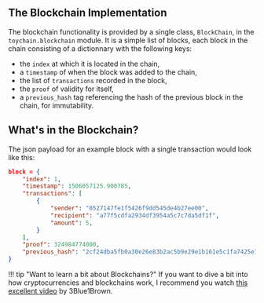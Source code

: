 ## The Blockchain Implementation

The blockchain functionality is provided by a single class, `BlockChain`, in the `toychain.blockchain` module.
It is a simple list of blocks, each block in the chain consisting of a dictionnary with the following keys:

* the `index` at which it is located in the chain,
* a `timestamp` of when the block was added to the chain,
* the list of `transactions` recorded in the block,
* the `proof` of validity for itself,
* a `previous_hash` tag referencing the hash of the previous block in the chain, for immutability.

## What's in the Blockchain?

The json payload for an example block with a single transaction would look like this:
```json
block = {
    "index": 1,
    "timestamp": 1506057125.900785,
    "transactions": [
        {
            "sender": "8527147fe1f5426f9dd545de4b27ee00",
            "recipient": "a77f5cdfa2934df3954a5c7c7da5df1f",
            "amount": 5,
        }
    ],
    "proof": 324984774000,
    "previous_hash": "2cf24dba5fb0a30e26e83b2ac5b9e29e1b161e5c1fa7425e73043362938b9824"
}
```

!!! tip "Want to learn a bit about Blockchains?"
    If you want to dive a bit into how cryptocurrencies and blockchains work,
    I recommend you watch [this excellent video][3b1b_bitcoin] by 3Blue1Brown.

[3b1b_bitcoin]: https://www.youtube.com/watch?v=bBC-nXj3Ng4